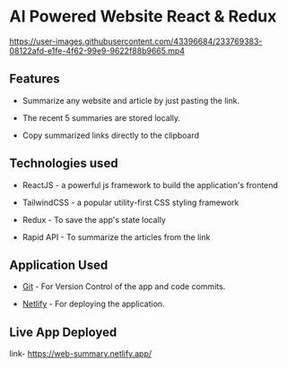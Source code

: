 # AI Powered Website React & Redux
https://user-images.githubusercontent.com/43396684/233769383-08122afd-e1fe-4f62-99e9-9622f88b9665.mp4


## Features

- Summarize any website and article by just pasting the link. 

- The recent 5 summaries are stored locally.

- Copy summarized links directly to the clipboard

## Technologies used

- ReactJS - a powerful js framework to build the application's frontend

- TailwindCSS - a popular utility-first CSS styling framework

- Redux - To save the app's state locally

- Rapid API - To summarize the articles from the link

## Application Used

- [Git](https://git-scm.com/) - For Version Control of the app and code commits.

- [Netlify](https://www.netlify.com/) - For deploying the application.

## Live App Deployed 

link- https://web-summary.netlify.app/

